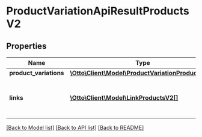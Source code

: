 # ProductVariationApiResultProductsV2

## Properties
Name | Type | Description | Notes
------------ | ------------- | ------------- | -------------
**product_variations** | [**\Otto\Client\Model\ProductVariationProductsV2[]**](ProductVariationProductsV2.md) |  | [optional] 
**links** | [**\Otto\Client\Model\LinkProductsV2[]**](LinkProductsV2.md) | a list of links that can be used for pagination. | [optional] 

[[Back to Model list]](../../README.md#documentation-for-models) [[Back to API list]](../../README.md#documentation-for-api-endpoints) [[Back to README]](../../README.md)

